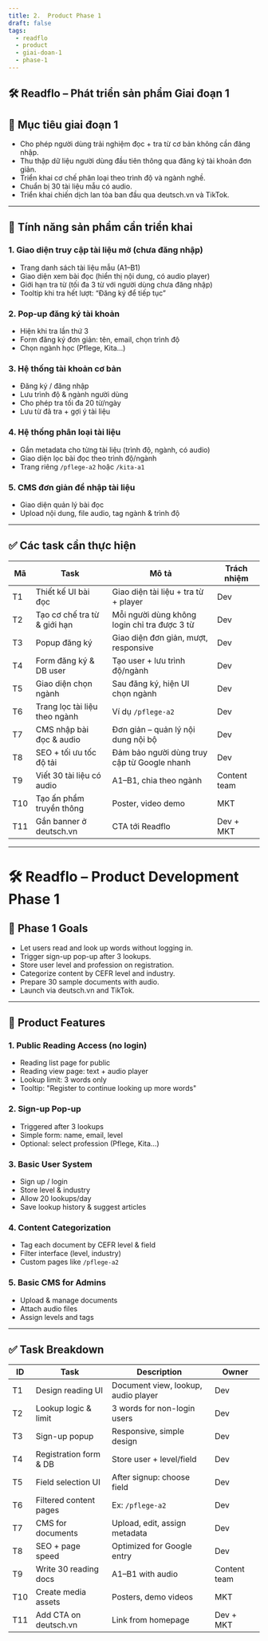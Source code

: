 ```yaml
---
title: 2.  Product Phase 1
draft: false
tags:
  - readflo
  - product
  - giai-doan-1
  - phase-1
---
```


## 🛠️ Readflo – Phát triển sản phẩm Giai đoạn 1

## 🎯 Mục tiêu giai đoạn 1

- Cho phép người dùng trải nghiệm đọc + tra từ cơ bản không cần đăng nhập.
- Thu thập dữ liệu người dùng đầu tiên thông qua đăng ký tài khoản đơn giản.
- Triển khai cơ chế phân loại theo trình độ và ngành nghề.
- Chuẩn bị 30 tài liệu mẫu có audio.
- Triển khai chiến dịch lan tỏa ban đầu qua deutsch.vn và TikTok.

---

## 🔧 Tính năng sản phẩm cần triển khai

### 1. Giao diện truy cập tài liệu mở (chưa đăng nhập)

- Trang danh sách tài liệu mẫu (A1–B1)
- Giao diện xem bài đọc (hiển thị nội dung, có audio player)
- Giới hạn tra từ (tối đa 3 từ với người dùng chưa đăng nhập)
- Tooltip khi tra hết lượt: “Đăng ký để tiếp tục”

### 2. Pop-up đăng ký tài khoản

- Hiện khi tra lần thứ 3
- Form đăng ký đơn giản: tên, email, chọn trình độ
- Chọn ngành học (Pflege, Kita...)

### 3. Hệ thống tài khoản cơ bản

- Đăng ký / đăng nhập
- Lưu trình độ & ngành người dùng
- Cho phép tra tối đa 20 từ/ngày
- Lưu từ đã tra + gợi ý tài liệu

### 4. Hệ thống phân loại tài liệu

- Gắn metadata cho từng tài liệu (trình độ, ngành, có audio)
- Giao diện lọc bài đọc theo trình độ/ngành
- Trang riêng `/pflege-a2` hoặc `/kita-a1`

### 5. CMS đơn giản để nhập tài liệu

- Giao diện quản lý bài đọc
- Upload nội dung, file audio, tag ngành & trình độ

---

## ✅ Các task cần thực hiện

| Mã | Task | Mô tả | Trách nhiệm |
|----|------|------|--------------|
| T1 | Thiết kế UI bài đọc | Giao diện tài liệu + tra từ + player | Dev |
| T2 | Tạo cơ chế tra từ & giới hạn | Mỗi người dùng không login chỉ tra được 3 từ | Dev |
| T3 | Popup đăng ký | Giao diện đơn giản, mượt, responsive | Dev |
| T4 | Form đăng ký & DB user | Tạo user + lưu trình độ/ngành | Dev |
| T5 | Giao diện chọn ngành | Sau đăng ký, hiện UI chọn ngành | Dev |
| T6 | Trang lọc tài liệu theo ngành | Ví dụ `/pflege-a2` | Dev |
| T7 | CMS nhập bài đọc & audio | Đơn giản – quản lý nội dung nội bộ | Dev |
| T8 | SEO + tối ưu tốc độ tải | Đảm bảo người dùng truy cập từ Google nhanh | Dev |
| T9 | Viết 30 tài liệu có audio | A1–B1, chia theo ngành | Content team |
| T10 | Tạo ấn phẩm truyền thông | Poster, video demo | MKT |
| T11 | Gắn banner ở deutsch.vn | CTA tới Readflo | Dev + MKT |

---

# 🛠️ Readflo – Product Development Phase 1

## 🎯 Phase 1 Goals

- Let users read and look up words without logging in.
- Trigger sign-up pop-up after 3 lookups.
- Store user level and profession on registration.
- Categorize content by CEFR level and industry.
- Prepare 30 sample documents with audio.
- Launch via deutsch.vn and TikTok.

---

## 🔧 Product Features

### 1. Public Reading Access (no login)

- Reading list page for public
- Reading view page: text + audio player
- Lookup limit: 3 words only
- Tooltip: "Register to continue looking up more words"

### 2. Sign-up Pop-up

- Triggered after 3 lookups
- Simple form: name, email, level
- Optional: select profession (Pflege, Kita…)

### 3. Basic User System

- Sign up / login
- Store level & industry
- Allow 20 lookups/day
- Save lookup history & suggest articles

### 4. Content Categorization

- Tag each document by CEFR level & field
- Filter interface (level, industry)
- Custom pages like `/pflege-a2`

### 5. Basic CMS for Admins

- Upload & manage documents
- Attach audio files
- Assign levels and tags

---

## ✅ Task Breakdown

| ID | Task | Description | Owner |
|----|------|-------------|--------|
| T1 | Design reading UI | Document view, lookup, audio player | Dev |
| T2 | Lookup logic & limit | 3 words for non-login users | Dev |
| T3 | Sign-up popup | Responsive, simple design | Dev |
| T4 | Registration form & DB | Store user + level/field | Dev |
| T5 | Field selection UI | After signup: choose field | Dev |
| T6 | Filtered content pages | Ex: `/pflege-a2` | Dev |
| T7 | CMS for documents | Upload, edit, assign metadata | Dev |
| T8 | SEO + page speed | Optimized for Google entry | Dev |
| T9 | Write 30 reading docs | A1–B1 with audio | Content team |
| T10 | Create media assets | Posters, demo videos | MKT |
| T11 | Add CTA on deutsch.vn | Link from homepage | Dev + MKT |

